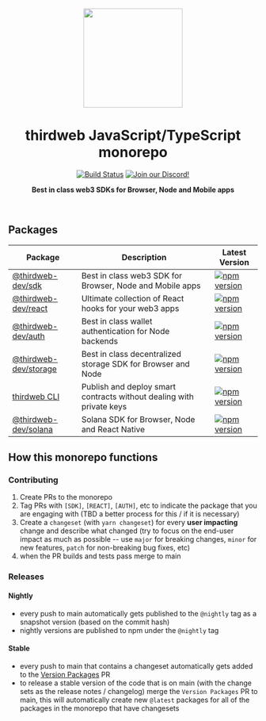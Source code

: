 <p align="center">
<br />
<a href="https://thirdweb.com"><img src="https://github.com/thirdweb-dev/typescript-sdk/blob/main/logo.svg?raw=true" width="200" alt=""/></a>
<br />
</p>
<h1 align="center">thirdweb JavaScript/TypeScript monorepo</h1>
<p align="center">
<a href="https://github.com/thirdweb-dev/js/actions/workflows/CI.yml"><img alt="Build Status" src="https://github.com/thirdweb-dev/js/actions/workflows/CI.yml/badge.svg"/></a>
<a href="https://discord.gg/thirdweb"><img alt="Join our Discord!" src="https://img.shields.io/discord/834227967404146718.svg?color=7289da&label=discord&logo=discord&style=flat"/></a>
</p>
<p align="center"><strong>Best in class web3 SDKs for Browser, Node and Mobile apps</strong></p>
<br />

## Packages

| Package                                               | Description                                                          | Latest Version                                                                                                                                                                   |
| ----------------------------------------------------- | -------------------------------------------------------------------- | -------------------------------------------------------------------------------------------------------------------------------------------------------------------------------- |
| [@thirdweb-dev/sdk](./packages/sdk/README.md)         | Best in class web3 SDK for Browser, Node and Mobile apps             | <a href="https://www.npmjs.com/package/@thirdweb-dev/sdk"><img src="https://img.shields.io/npm/v/@thirdweb-dev/sdk?color=red&label=npm&logo=npm" alt="npm version"/></a>         |
| [@thirdweb-dev/react](./packages/react/README.md)     | Ultimate collection of React hooks for your web3 apps                | <a href="https://www.npmjs.com/package/@thirdweb-dev/react"><img src="https://img.shields.io/npm/v/@thirdweb-dev/react?color=red&label=npm&logo=npm" alt="npm version"/></a>     |
| [@thirdweb-dev/auth](./packages/auth/README.md)       | Best in class wallet authentication for Node backends                | <a href="https://www.npmjs.com/package/@thirdweb-dev/auth"><img src="https://img.shields.io/npm/v/@thirdweb-dev/auth?color=red&label=npm&logo=npm" alt="npm version"/></a>       |
| [@thirdweb-dev/storage](./packages/storage/README.md) | Best in class decentralized storage SDK for Browser and Node         | <a href="https://www.npmjs.com/package/@thirdweb-dev/storage"><img src="https://img.shields.io/npm/v/@thirdweb-dev/storage?color=red&label=npm&logo=npm" alt="npm version"/></a> |
| [thirdweb CLI](./packages/cli/README.md)              | Publish and deploy smart contracts without dealing with private keys | <a href="https://www.npmjs.com/package/thirdweb"><img src="https://img.shields.io/npm/v/thirdweb?color=red&label=npm&logo=npm" alt="npm version"/></a>                           |
| [@thirdweb-dev/solana](./packages/cli/README.md)      | Solana SDK for Browser, Node and React Native                        | <a href="https://www.npmjs.com/package/@thirdweb-dev/solana"><img src="https://img.shields.io/npm/v/@thirdweb-dev/solana?color=red&label=npm&logo=npm" alt="npm version"/></a>   |

## How this monorepo functions

### Contributing

1. Create PRs to the monorepo
2. Tag PRs with `[SDK]`, `[REACT]`, `[AUTH]`, etc to indicate the package that you are engaging with (TBD a better process for this / if it is necessary)
3. Create a `changeset` (with `yarn changeset`) for every **user impacting** change and describe what changed (try to focus on the end-user impact as much as possible -- use `major` for breaking changes, `minor` for new features, `patch` for non-breaking bug fixes, etc)
4. when the PR builds and tests pass merge to main

### Releases

#### Nightly

- every push to main automatically gets published to the `@nightly` tag as a snapshot version (based on the commit hash)
- nightly versions are published to npm under the `@nightly` tag

#### Stable

- every push to main that contains a changeset automatically gets added to the [Version Packages](https://github.com/thirdweb-dev/js/tree/changeset-release/main) PR
- to release a stable version of the code that is on main (with the change sets as the release notes / changelog) merge the `Version Packages` PR to main, this will automatically create new `@latest` packages for all of the packages in the monorepo that have changesets
